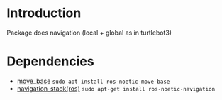 # Introduction

Package does navigation (local + global as in turtlebot3)

# Dependencies
* [move_base](http://wiki.ros.org/move_base) `sudo apt install ros-noetic-move-base`
* [navigation_stack(ros)](https://automaticaddison.com/how-to-set-up-the-ros-navigation-stack-on-a-robot/) `sudo apt-get install ros-noetic-navigation`
